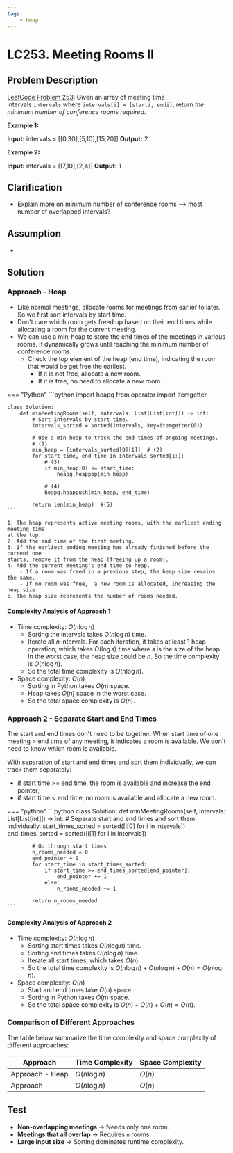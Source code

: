 ```yaml
---
tags:
    - Heap
---
```


# LC253. Meeting Rooms II

## Problem Description

[LeetCode Problem 253](https://leetcode.com/problems/meeting-rooms-ii/description/):
Given an array of meeting time intervals `intervals` where
`intervals[i] = [starti, endi]`, return _the minimum number of conference rooms required_.

**Example 1:**

**Input:** intervals = [[0,30],[5,10],[15,20]]
**Output:** 2

**Example 2:**

**Input:** intervals = [[7,10],[2,4]]
**Output:** 1

## Clarification

- Explain more on minimum number of conference rooms --> most number of overlapped intervals?

## Assumption

-

## Solution

### Approach - Heap

- Like normal meetings, allocate rooms for meetings from earlier to later. So we first
sort intervals by start time.
- Don't care which room gets freed up based on their end times while allocating a room
for the current meeting.
- We can use a min-heap to store the end times of the meetings in various rooms. It
dynamically grows until reaching the minimum number of conference rooms:
    - Check the top element of the heap (end time), indicating the room that would be
    get free the earliest.
        - If it is not free, allocate a new room.
        - If it is free, no need to allocate a new room.

=== "Python"
    ```python
    import heapq
    from operator import itemgetter

    class Solution:
        def minMeetingRooms(self, intervals: List[List[int]]) -> int:
            # Sort intervals by start time.
            intervals_sorted = sorted(intervals, key=itemgetter(0))

            # Use a min heap to track the end times of ongoing meetings.
            # (1)
            min_heap = [intervals_sorted[0][1]]  # (2)
            for start_time, end_time in intervals_sorted[1:]:
                # (3)
                if min_heap[0] <= start_time:
                    heapq.heappop(min_heap)

                # (4)
                heapq.heappush(min_heap, end_time)

            return len(min_heap)  #(5)
    ```

    1. The heap represents active meeting rooms, with the earliest ending meeting time
    at the top.
    2. Add the end time of the first meeting.
    3. If the earliest ending meeting has already finished before the current one
    starts, remove it from the heap (freeing up a room).
    4. Add the current meeting's end time to heap.
        - If a room was freed in a previous step, the heap size remains the same.
        - If no room was free,  a new room is allocated, increasing the heap size.
    5. The heap size represents the number of rooms needed.

#### Complexity Analysis of Approach 1

- Time complexity: $O(n \log n)$  
    - Sorting the intervals takes $O(n \log n)$ time.
    - Iterate all $n$ intervals. For each iteration, it takes at least 1 heap operation,
    which takes $O(\log s)$ time where $s$ is the size of the heap. In the worst case,
    the heap size could be $n$. So the time complexity is $O(n \log n)$.
    - So the total time complexity is $O(n \log n)$.
- Space complexity: $O(n)$  
    - Sorting in Python takes $O(n)$ space.
    - Heap takes $O(n)$ space in the worst case.
    - So the total space complexity is $O(n)$.

### Approach 2 - Separate Start and End Times

The start and end times don't need to be together. When start time of one meeting > end
time of any meeting, it indicates a room is available. We don't need to know which room
is available.

With separation of start and end times and sort them individually, we can track them separately:

- if start time >= end time, the room is available and increase the end pointer;
- if start time < end time, no room is available and allocate a new room.

=== "python"
    ```python
    class Solution:
        def minMeetingRooms(self, intervals: List[List[int]]) -> int:
            # Separate start and end times and sort them individually.
            start_times_sorted = sorted([i[0] for i in intervals])
            end_times_sorted = sorted([i[1] for i in intervals])

            # Go through start times
            n_rooms_needed = 0
            end_pointer = 0
            for start_time in start_times_sorted:
                if start_time >= end_times_sorted[end_pointer]:
                    end_pointer += 1
                else:
                    n_rooms_needed += 1

            return n_rooms_needed
    ```

#### Complexity Analysis of Approach 2

- Time complexity: $O(n \log n)$  
    - Sorting start times takes $O(n \log n)$ time.
    - Sorting end times takes $O(n \log n)$ time.
    - Iterate all start times, which takes $O(n)$.
    - So the total time complexity is $O(n \log n) + O(n \log n) + O(n) = O(n \log n)$.
- Space complexity: $O(n)$  
    - Start and end times take $O(n)$ space.
    - Sorting in Python takes $O(n)$ space.
    - So the total space complexity is $O(n) + O(n) + O(n) = O(n)$.

### Comparison of Different Approaches

The table below summarize the time complexity and space complexity of different
approaches:

Approach    | Time Complexity   | Space Complexity |
------------| ---------------   | ---------------- |
Approach - Heap |  $O(n \log n)$           | $O(n)$ |
Approach -  |  $O(n \log n)$           | $O(n)$  |

## Test

- **Non-overlapping meetings** → Needs only one room.
- **Meetings that all overlap** → Requires `n` rooms.
- **Large input size** → Sorting dominates runtime complexity.